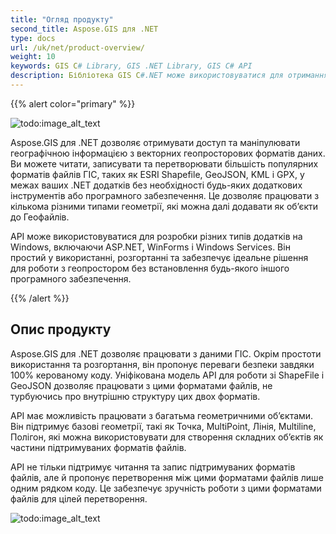 ```yaml
---
title: "Огляд продукту"
second_title: Aspose.GIS для .NET
type: docs
url: /uk/net/product-overview/
weight: 10
keywords: GIS C# Library, GIS .NET Library, GIS C# API
description: Бібліотека GIS C#.NET може використовуватися для отримання та редагування географічних даних у векторних геопросторових форматах даних. Більшість основних форматів файлів ГІС, таких як ESRI Shapefile, GeoJSON, KML і GPX, можна читати, записувати та перетворювати в межах ваших .NET додатків без необхідності будь-яких додаткових інструментів або програмного забезпечення. Основні геометрії, такі як Точка, MultiPoint, Лінія, Multiline і Полігон, підтримуються API та можуть використовуватися для побудови складних об’єктів у підтримуваних форматах файлів.
---
```


{{% alert color="primary" %}} 

![todo:image_alt_text](product-overview_1)

Aspose.GIS для .NET дозволяє отримувати доступ та маніпулювати географічною інформацією з векторних геопросторових форматів даних. Ви можете читати, записувати та перетворювати більшість популярних форматів файлів ГІС, таких як ESRI Shapefile, GeoJSON, KML і GPX, у межах ваших .NET додатків без необхідності будь-яких додаткових інструментів або програмного забезпечення. Це дозволяє працювати з кількома різними типами геометрії, які можна далі додавати як об’єкти до Геофайлів. 

API може використовуватися для розробки різних типів додатків на Windows, включаючи ASP.NET, WinForms і Windows Services. Він простий у використанні, розгортанні та забезпечує ідеальне рішення для роботи з геопростором без встановлення будь-якого іншого програмного забезпечення.

{{% /alert %}} 
## **Опис продукту**
Aspose.GIS для .NET дозволяє працювати з даними ГІС. Окрім простоти використання та розгортання, він пропонує переваги безпеки завдяки 100% керованому коду. Уніфікована модель API для роботи зі ShapeFile і GeoJSON дозволяє працювати з цими форматами файлів, не турбуючись про внутрішню структуру цих двох форматів.

API має можливість працювати з багатьма геометричними об’єктами. Він підтримує базові геометрії, такі як Точка, MultiPoint, Лінія, Multiline, Полігон, які можна використовувати для створення складних об’єктів як частини підтримуваних форматів файлів.

API не тільки підтримує читання та запис підтримуваних форматів файлів, але й пропонує перетворення між цими форматами файлів лише одним рядком коду. Це забезпечує зручність роботи з цими форматами файлів для цілей перетворення.

![todo:image_alt_text](product-overview_2.png)
